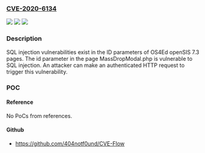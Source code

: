 ### [CVE-2020-6134](https://cve.mitre.org/cgi-bin/cvename.cgi?name=CVE-2020-6134)
![](https://img.shields.io/static/v1?label=Product&message=OS4Ed&color=blue)
![](https://img.shields.io/static/v1?label=Version&message=n%2Fa&color=blue)
![](https://img.shields.io/static/v1?label=Vulnerability&message=SQL%20injection&color=brighgreen)

### Description

SQL injection vulnerabilities exist in the ID parameters of OS4Ed openSIS 7.3 pages. The id parameter in the page MassDropModal.php is vulnerable to SQL injection. An attacker can make an authenticated HTTP request to trigger this vulnerability.

### POC

#### Reference
No PoCs from references.

#### Github
- https://github.com/404notf0und/CVE-Flow

